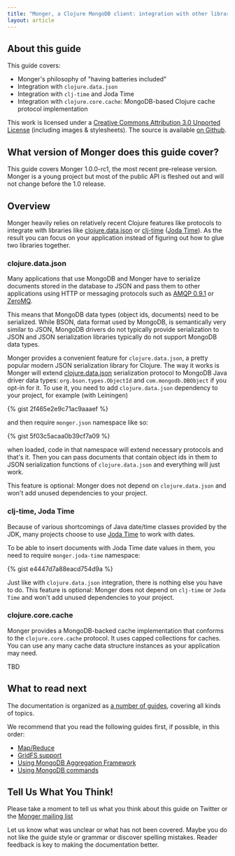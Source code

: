 ```yaml
---
title: "Monger, a Clojure MongoDB client: integration with other libraries"
layout: article
---
```


## About this guide

This guide covers:

 * Monger's philosophy of "having batteries included"
 * Integration with `clojure.data.json`
 * Integration with `clj-time` and Joda Time
 * Integration with `clojure.core.cache`: MongoDB-based Clojure cache protocol implementation


This work is licensed under a <a rel="license" href="http://creativecommons.org/licenses/by/3.0/">Creative Commons Attribution 3.0 Unported License</a> (including images & stylesheets). The source is available [on Github](https://github.com/clojurewerkz/monger.docs).


## What version of Monger does this guide cover?

This guide covers Monger 1.0.0-rc1, the most recent pre-release version. Monger is a young project but most of the public API
is fleshed out and will not change before the 1.0 release.


## Overview

Monger heavily relies on relatively recent Clojure features like protocols to integrate with libraries like
[clojure.data.json](http://github.com/clojure/data.json) or [clj-time](https://github.com/seancorfield/clj-time) ([Joda Time](http://joda-time.sourceforge.net/)). As the result you can focus on your
application instead of figuring out how to glue two libraries together.


### clojure.data.json

Many applications that use MongoDB and Monger have to serialize documents stored in the database to JSON and pass
them to other applications using HTTP or messaging protocols such as [AMQP 0.9.1](http://bit.ly/amqp-model-explained) or [ZeroMQ](http://zeromq.org).

This means that MongoDB data types (object ids, documents) need to be serialized. While BSON, data format used by
MongoDB, is semantically very similar to JSON, MongoDB drivers do not typically provide serialization to JSON
and JSON serialization libraries typically do not support MongoDB data types.

Monger provides a convenient feature for `clojure.data.json`, a pretty popular modern JSON serialization library
for Clojure. The way it works is Monger will extend [clojure.data.json](https://github.com/clojure/data.json) serialization protocol to MongoDB Java
driver data types: `org.bson.types.ObjectId` and `com.mongodb.DBObject` if you opt-in for it.
To use it, you need to add `clojure.data.json` dependency to your project, for example (with Leiningen)

{% gist 2f465e2e9c71ac9aaaef %}


and then require `monger.json` namespace like so:

{% gist 5f03c5acaa0b39cf7a09 %}

when loaded, code in that namespace will extend necessary protocols and that's it. Then you can pass documents
that contain object ids in them to JSON serialization functions of `clojure.data.json` and everything will
just work.

This feature is optional: Monger does not depend on `clojure.data.json` and won't add unused dependencies
to your project.



### clj-time, Joda Time

Because of various shortcomings of Java date/time classes provided by the JDK, many projects choose to use [Joda Time](http://joda-time.sourceforge.net/) to work with dates.

To be able to insert documents with Joda Time date values in them, you need to require `monger.joda-time` namespace:

{% gist e4447d7a88eacd754d9a %}

Just like with `clojure.data.json` integration, there is nothing else you have to do. This feature is optional:
Monger does not depend on `clj-time` or `Joda Time` and won't add unused dependencies to your project.



### clojure.core.cache

Monger provides a MongoDB-backed cache implementation that conforms to the `clojure.core.cache` protocol.
It uses capped collections for caches. You can use any many cache data structure instances as your application
may need.

TBD



## What to read next

The documentation is organized as [a number of guides](/articles/guides.html), covering all kinds of topics.

We recommend that you read the following guides first, if possible, in this order:

 * [Map/Reduce](/articles/mapreduce.html)
 * [GridFS support](/articles/gridfs.html)
 * [Using MongoDB Aggregation Framework](/articles/aggregation.html)
 * [Using MongoDB commands](/articles/commands.html)


## Tell Us What You Think!

Please take a moment to tell us what you think about this guide on Twitter or the [Monger mailing list](https://groups.google.com/forum/#!forum/clojure-mongodb)

Let us know what was unclear or what has not been covered. Maybe you do not like the guide style or grammar or discover spelling mistakes. Reader feedback is key to making the documentation better.
